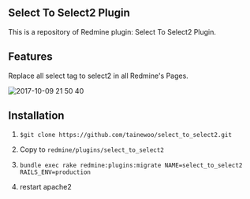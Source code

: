 ## Select To Select2 Plugin
This is a repository of Redmine plugin: Select To Select2 Plugin.

## Features

Replace all select tag to select2 in all Redmine's Pages.

![2017-10-09 21 50 40](https://user-images.githubusercontent.com/12267699/31339056-998c52f0-ad3c-11e7-88ea-bc7acf8cdf96.png)

## Installation

1. ```$git clone https://github.com/tainewoo/select_to_select2.git```

2. Copy to ```redmine/plugins/select_to_select2```

3. ```bundle exec rake redmine:plugins:migrate NAME=select_to_select2 RAILS_ENV=production```

4. restart apache2
